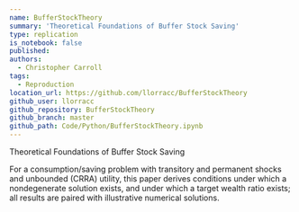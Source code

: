 ```yaml
---
name: BufferStockTheory
summary: 'Theoretical Foundations of Buffer Stock Saving'
type: replication
is_notebook: false
published:
authors:
  - Christopher Carroll
tags:
  - Reproduction
location_url: https://github.com/llorracc/BufferStockTheory
github_user: llorracc
github_repository: BufferStockTheory
github_branch: master
github_path: Code/Python/BufferStockTheory.ipynb
---
```


Theoretical Foundations of Buffer Stock Saving

For a consumption/saving problem with transitory and permanent shocks and unbounded (CRRA) utility, this paper derives conditions under which a nondegenerate solution exists, and under which a target wealth ratio exists; all results are paired with illustrative numerical solutions.
